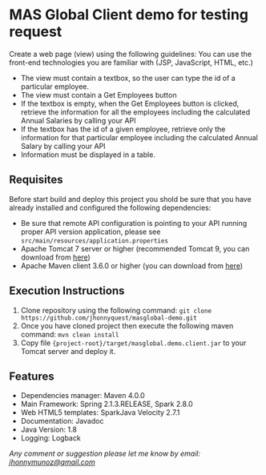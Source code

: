 # MAS Global Client demo for testing request
Create a web page (view) using the following guidelines:
You can use the front-end technologies you are familiar with (JSP, JavaScript, HTML, etc.)
- The view must contain a textbox, so the user can type the id of a particular
employee.
- The view must contain a Get Employees button
- If the textbox is empty, when the Get Employees button is clicked, retrieve the
information for all the employees including the calculated Annual Salaries by calling
your API
- If the textbox has the id of a given employee, retrieve only the information for that
particular employee including the calculated Annual Salary by calling your API
- Information must be displayed in a table.

## Requisites
Before start build and deploy this project you shold be sure that you have already installed and configured the 
following dependencies:

- Be sure that remote API configuration is pointing to your API running proper API version application, please see 
``` src/main/resources/application.properties ``` 
- Apache Tomcat 7 server or higher (recommended Tomcat 9, you can download from [here](https://tomcat.apache.org/download-90.cgi)) 
- Apache Maven client 3.6.0 or higher (you can download from [here](https://maven.apache.org/download.cgi))

## Execution Instructions

1. Clone repository using the following command: ``` git clone https://github.com/jhonnyquest/masglobal-demo.git ```
2. Once you have cloned project then execute the following maven command: ``` mvn clean install ```
3. Copy file ``` {project-root}/target/masglobal.demo.client.jar ``` to your Tomcat server and deploy it.

## Features
- Dependencies manager: Maven 4.0.0
- Main Framework: Spring 2.1.3.RELEASE, Spark 2.8.0
- Web HTML5 templates: SparkJava Velocity 2.7.1
- Documentation: Javadoc
- Java Version: 1.8
- Logging: Logback

*Any comment or suggestion please let me know by email: jhonnymunoz@gmail.com*
